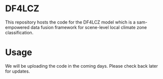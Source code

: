 # DF4LCZ

This repository hosts the code for the DF4LCZ model which is a sam-empowered data fusion framework for scene-level local climate zone classification.

# Usage

We will be uploading the code in the coming days. Please check back later for updates.




